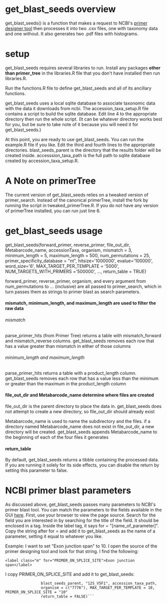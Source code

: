 # get_blast_seeds overview

get_blast_seeds() is a function that makes a request to NCBI's [primer designer tool](https://www.ncbi.nlm.nih.gov/tools/primer-blast/) then processes it into two .csv files, one with taxonomy data and one without. It also generates two .pdf files with histograms.

# setup

get_blast_seeds requires several libraries to run. Install any packages **other than primer_tree** in the libraries.R file that you don't have installed then run libraries.R.

Run the functions.R file to define get_blast_seeds and all of its ancillary functions.

get_blast_seeds uses a local sqlite database to associate taxonomic data with the data it downloads from ncbi. The accession_taxa_setup.R file contains a script to build the sqlite database. Edit line 4 to the appropriate directory then run the whole script. (It can be whatever directory works best for you, but be sure to take note of it because you will need it for get_blast_seeds.)

At this point, you are ready to use get_blast_seeds. You can run the example.R file if you like. Edit the third and fourth lines to the appropriate directories. blast_seeds_parent is the directory that the results folder will be created inside. accesssion_taxa_path is the full path to sqlite database created by accession_taxa_setup.R.

# A Note on primerTree

The current version of get_blast_seeds relies on a tweaked version of primer_search. Instead of the canonical primerTree, install the fork by running the script in tweaked_primerTree.R. If you do not have any version of primerTree installed, you can run just line 6.

# get_blast_seeds usage

get_blast_seeds(forward_primer, reverse_primer,
                file_out_dir, Metabarcode_name,
                accessionTaxa, 
                organism, mismatch = 3,
                minimum_length = 5, maximum_length = 500,
                num_permutations = 25,
                primer_specificity_database = "nt",
                hitsize='1000000', evalue='100000',
                word_size='6',
                MAX_TARGET_PER_TEMPLATE = '5000',
                NUM_TARGETS_WITH_PRIMERS ='500000', ...,
                return_table = TRUE)
                
forward_primer, reverse_primer, organism, and every argument from num_permutations to ... (inclusive) are all passed to primer_search, which in turn passes them as strings to primer blast as search parameters.

#### mismatch, minimum_length, and maximum_length are used to filter the raw data

###### mismatch

parse_primer_hits (from Primer Tree) returns a table with mismatch_forward and mismatch_reverse columns. get_blast_seeds removes each row that has a value greater than mismatch in either of those columns

###### minimum_length and maximum_length

parse_primer_hits returns a table with a product_length column. get_blast_seeds removes each row that has a value less than the minimum or greater than the maximum in the product_length column

<!--- To Do: figure out exactly what those values mean and describe them based on this
--->

#### file_out_dir and Metabarcode_name determine where files are created

file_out_dir is the parent directory to place the data in. get_blast_seeds does not attempt to create a new directory, so file_out_dir should already exist

Metabarcode_name is used to name the subdirectory and the files. if a directory named Metabarcode_name does not exist in file_out_dir, a new directory will be created. get_blast_seeds appends Metabarcode_name to the beginning of each of the four files it generates

#### return_table

By default, get_blast_seeds returns a tibble containing the processed data. If you are running it solely for its side effects, you can disable the return by setting this parameter to false.

# NCBI primer blast parameters

As discussed above, get_blast_seeds passes many parameters to NCBI's primer blast tool. You can match the parameters to the fields available in the GUI [here](https://www.ncbi.nlm.nih.gov/tools/primer-blast/). First, use your browser to view the page source. Search for the field you are interested in by searching for the title of the field. It should be enclosed in a <label> tag. Inside the label tag, it says for = "[name_of_parameter]". Copy the string after for = and add it to get_blast_seeds as the name of a parameter, setting it equal to whatever you like.

Example: I want to set "Exon junction span" to 10. I open the source of the primer designing tool and look for that string. I find the following:

```<label class="m" for="PRIMER_ON_SPLICE_SITE">Exon junction span</label>```

I copy PRIMER_ON_SPLICE_SITE and add it to get_blast_seeds:

```get_blast_seeds("TAGAACAGGCTCCTCTAG", "TTAGATACCCCACTATGC",
                blast_seeds_parent, "12S_V5F1", accession_taxa_path,
                organism = c("7776"), MAX_TARGET_PER_TEMPLATE = 10, PRIMER_ON_SPLICE_SITE = "10"
                return_table = FALSE)```
